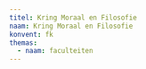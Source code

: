 ```yaml
---
titel: Kring Moraal en Filosofie
naam: Kring Moraal en Filosofie
konvent: fk
themas:
  - naam: faculteiten
---
```


